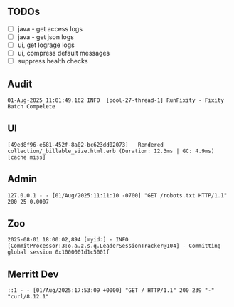 ## TODOs
- [ ] java - get access logs
- [ ] java - get json logs
- [ ] ui, get lograge logs
- [ ] ui, compress default messages
- [ ] suppress health checks

## Audit

```
01-Aug-2025 11:01:49.162 INFO  [pool-27-thread-1] RunFixity - Fixity Batch Compelete
```

## UI

```
[49ed8f96-e681-452f-8a02-bc623dd02073]   Rendered collection/_billable_size.html.erb (Duration: 12.3ms | GC: 4.9ms) [cache miss]
```

## Admin

```
127.0.0.1 - - [01/Aug/2025:11:11:10 -0700] "GET /robots.txt HTTP/1.1" 200 25 0.0007
```

## Zoo

```
2025-08-01 18:00:02,894 [myid:] - INFO  [CommitProcessor:3:o.a.z.s.q.LeaderSessionTracker@104] - Committing global session 0x1000001d1c5001f
```

## Merritt Dev 

```
::1 - - [01/Aug/2025:17:53:09 +0000] "GET / HTTP/1.1" 200 239 "-" "curl/8.12.1"
```